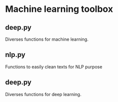 # Machine learning toolbox

## deep.py

Diverses functions for machine learning.

## nlp.py

Functions to easily clean texts for NLP purpose

## deep.py

Diverses functions for deep learning.
